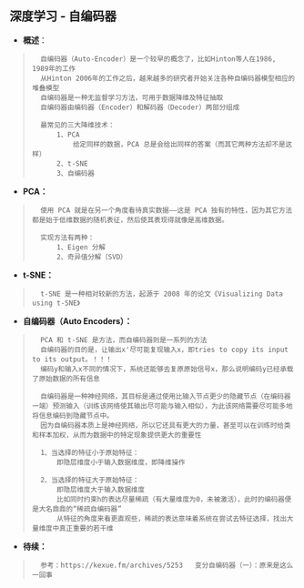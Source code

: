 ## 深度学习 - 自编码器
- **概述**：
>       自编码器（Auto-Encoder）是一个较早的概念了，比如Hinton等人在1986, 1989年的工作
>       从Hinton 2006年的工作之后，越来越多的研究者开始关注各种自编码器模型相应的堆叠模型
>       自编码器是一种无监督学习方法，可用于数据降维及特征抽取
>       自编码器由编码器（Encoder）和解码器（Decoder）两部分组成
>
>       最常见的三大降维技术：
>           1、PCA
>               给定同样的数据，PCA 总是会给出同样的答案（而其它两种方法却不是这样）
>           2、t-SNE
>           3、自编码器
>

- **PCA：**
>       使用 PCA 就是在另一个角度看待真实数据——这是 PCA 独有的特性，因为其它方法都是始于低维数据的随机表征，然后使其表现得就像是高维数据。
>
>       实现方法有两种：
>           1、Eigen 分解
>           2、奇异值分解（SVD）
>

- **t-SNE：**
>       t-SNE 是一种相对较新的方法，起源于 2008 年的论文《Visualizing Data using t-SNE》
>

- **自编码器（Auto Encoders）：**
>       PCA 和 t-SNE 是方法，而自编码器则是一系列的方法
>       自编码器的目的是，让输出x'尽可能复现输入x，即tries to copy its input to its output。！！！
>       编码y和输入x不同的情况下，系统还能够去复原原始信号x，那么说明编码y已经承载了原始数据的所有信息
>
>       自编码器是一种神经网络，其目标是通过使用比输入节点更少的隐藏节点（在编码器一端）预测输入（训练该网络使其输出尽可能与输入相似），为此该网络需要尽可能多地将信息编码到隐藏节点中。
>       因为自编码器本质上是神经网络，所以它还具有更大的力量，甚至可以在训练时给类和样本加权，从而为数据中的特定现象提供更大的重要性
>
>       1、当选择的特征小于原始特征：
>           即隐层维度小于输入数据维度，即降维操作
>
>       2、当选择的特征大于原始特征：
>           即隐层维度大于输入数据维度
>           比如同时约束h的表达尽量稀疏（有大量维度为0，未被激活），此时的编码器便是大名鼎鼎的“稀疏自编码器”
>           从特征的角度来看更直观些，稀疏的表达意味着系统在尝试去特征选择，找出大量维度中真正重要的若干维
>
>
>
>
>
>
>
>
>
>
>
>
>
>
>
>

- **待续：**
>       参考：https://kexue.fm/archives/5253   变分自编码器（一）：原来是这么一回事
>
>
>
>
>
>
>
>
>
>
>
>
>
>
>
>
>
